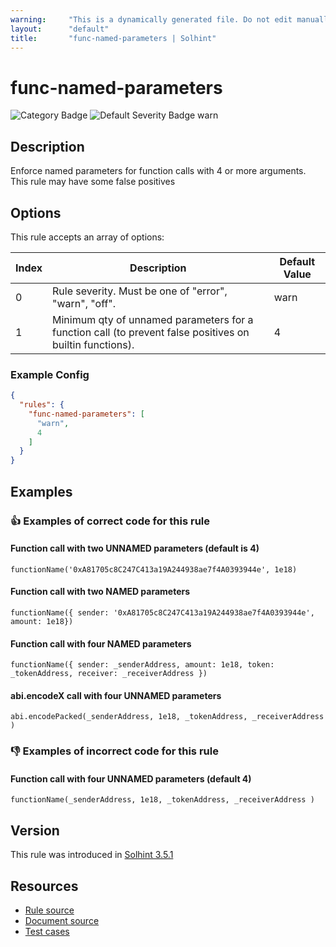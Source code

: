 ```yaml
---
warning:     "This is a dynamically generated file. Do not edit manually."
layout:      "default"
title:       "func-named-parameters | Solhint"
---
```


# func-named-parameters
![Category Badge](https://img.shields.io/badge/-Style%20Guide%20Rules-informational)
![Default Severity Badge warn](https://img.shields.io/badge/Default%20Severity-warn-yellow)

## Description
Enforce named parameters for function calls with 4 or more arguments. This rule may have some false positives

## Options
This rule accepts an array of options:

| Index | Description                                                                                              | Default Value |
| ----- | -------------------------------------------------------------------------------------------------------- | ------------- |
| 0     | Rule severity. Must be one of "error", "warn", "off".                                                    | warn          |
| 1     | Minimum qty of unnamed parameters for a function call (to prevent false positives on builtin functions). | 4             |


### Example Config
```json
{
  "rules": {
    "func-named-parameters": [
      "warn",
      4
    ]
  }
}
```


## Examples
### 👍 Examples of **correct** code for this rule

#### Function call with two UNNAMED parameters (default is 4)

```solidity
functionName('0xA81705c8C247C413a19A244938ae7f4A0393944e', 1e18)
```

#### Function call with two NAMED parameters

```solidity
functionName({ sender: '0xA81705c8C247C413a19A244938ae7f4A0393944e', amount: 1e18})
```

#### Function call with four NAMED parameters

```solidity
functionName({ sender: _senderAddress, amount: 1e18, token: _tokenAddress, receiver: _receiverAddress })
```

#### abi.encodeX call with four UNNAMED parameters

```solidity
abi.encodePacked(_senderAddress, 1e18, _tokenAddress, _receiverAddress )
```

### 👎 Examples of **incorrect** code for this rule

#### Function call with four UNNAMED parameters (default 4)

```solidity
functionName(_senderAddress, 1e18, _tokenAddress, _receiverAddress )
```

## Version
This rule was introduced in [Solhint 3.5.1](https://github.com/protofire/solhint/blob/v3.5.1)

## Resources
- [Rule source](https://github.com/protofire/solhint/blob/master/lib/rules/naming/func-named-parameters.js)
- [Document source](https://github.com/protofire/solhint/blob/master/docs/rules/naming/func-named-parameters.md)
- [Test cases](https://github.com/protofire/solhint/blob/master/test/rules/naming/func-named-parameters.js)
